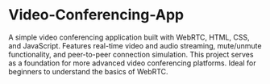 # Video-Conferencing-App
A simple video conferencing application built with WebRTC, HTML, CSS, and JavaScript. Features real-time video and audio streaming, mute/unmute functionality, and peer-to-peer connection simulation. This project serves as a foundation for more advanced video conferencing platforms. Ideal for beginners to understand the basics of WebRTC.
